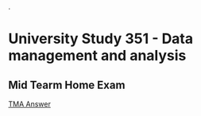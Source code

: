 .


# University Study 351 -  Data management and analysis


## Mid Tearm Home Exam 

[TMA Answer](https://github.com/nancyalaswad90/University-Study-351Data-management-and-analysis/blob/main/Nancy%20_TM351-%20TMA-Answer.pdf)
